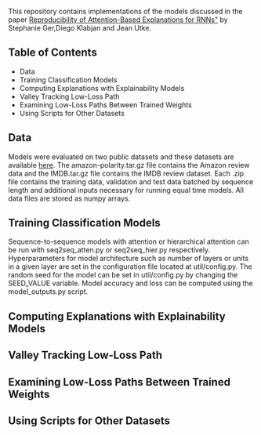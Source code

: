 This repository contains implementations of the models discussed in the paper 
[Reproducibility of Attention-Based Explanations for RNNs"](https://arxiv.org/TBD)
by Stephanie Ger,Diego Klabjan and Jean Utke. 

## Table of Contents
* Data
* Training Classification Models
* Computing Explanations with Explainability Models
* Valley Tracking Low-Loss Path
* Examining Low-Loss Paths Between Trained Weights
* Using Scripts for Other Datasets

## Data 
Models were evaluated on two public datasets and these datasets are available [here](https://northwestern.app.box.com/folder/121557674519). The amazon-polarity.tar.gz file contains the Amazon review data and the IMDB.tar.gz file contains the IMDB review dataset. Each .zip file contains the training data, validation and test data batched by sequence length and additional inputs necessary for running equal time models. All data files are stored as numpy arrays.

## Training Classification Models
Sequence-to-sequence models with attention or hierarchical attention can be run with seq2seq_atten.py or seq2seq_hier.py respectively. Hyperparameters for model architecture such as 
number of layers or units in a given layer are set in the configuration file located at util/config.py. The random seed for the model can be set in util/config.py by changing the 
SEED_VALUE variable. Model accuracy and loss can be computed using the model_outputs.py script.

## Computing Explanations with Explainability Models

## Valley Tracking Low-Loss Path

## Examining Low-Loss Paths Between Trained Weights

## Using Scripts for Other Datasets
